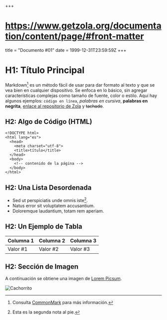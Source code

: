 +++
# https://www.getzola.org/documentation/content/page/#front-matter
title = "Documento #01"
date = 1999-12-31T23:59:59Z
+++

# H1: Título Principal

Markdown[^1] es un método fácil de usar para dar formato al texto y que se vea bien en cualquier dispositivo. Se enfoca en lo básico, sin agregar características complejas como tamaño de fuente, color o estilo. Aquí hay algunos ejemplos: `código en línea`, _palabras en cursiva_, **palabras en negrita**, [enlace al repositorio de Zola](https://github.com/getzola/zola) y ~~tachado~~.

## H2: Algo de Código (HTML)

    <!DOCTYPE html>
    <html lang="es">
      <head>
        <meta charset="utf-8">
        <title>título</title>
      </head>
      <body>
        <!-- contenido de la página -->
      </body>
    </html>

## H2: Una Lista Desordenada

* Sed ut perspiciatis unde omnis iste[^2].
* Natus error sit voluptatem accusantium.
* Doloremque laudantium, totam rem aperiam.

## H2: Un Ejemplo de Tabla

| Columna 1 | Columna 2 | Columna 3 |
|-----------|-----------|-----------|
| Valor #1  | Valor #2  | Valor #3  |

## H2: Sección de Imagen

A continuación se obtiene una imagen de [Lorem Picsum](https://github.com/DMarby/picsum-photos).

![Cachorrito](https://picsum.photos/id/237/300/200)

[^1]: Consulta [CommonMark](https://commonmark.org/) para más información.
[^2]: Esta es la segunda nota al pie.
